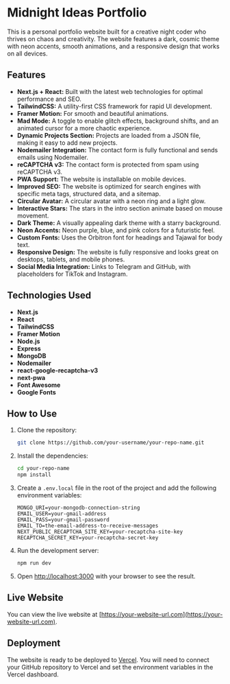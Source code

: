 # Midnight Ideas Portfolio

This is a personal portfolio website built for a creative night coder who thrives on chaos and creativity. The website features a dark, cosmic theme with neon accents, smooth animations, and a responsive design that works on all devices.

## Features

- **Next.js + React:** Built with the latest web technologies for optimal performance and SEO.
- **TailwindCSS:** A utility-first CSS framework for rapid UI development.
- **Framer Motion:** For smooth and beautiful animations.
- **Mad Mode:** A toggle to enable glitch effects, background shifts, and an animated cursor for a more chaotic experience.
- **Dynamic Projects Section:** Projects are loaded from a JSON file, making it easy to add new projects.
- **Nodemailer Integration:** The contact form is fully functional and sends emails using Nodemailer.
- **reCAPTCHA v3:** The contact form is protected from spam using reCAPTCHA v3.
- **PWA Support:** The website is installable on mobile devices.
- **Improved SEO:** The website is optimized for search engines with specific meta tags, structured data, and a sitemap.
- **Circular Avatar:** A circular avatar with a neon ring and a light glow.
- **Interactive Stars:** The stars in the intro section animate based on mouse movement.
- **Dark Theme:** A visually appealing dark theme with a starry background.
- **Neon Accents:** Neon purple, blue, and pink colors for a futuristic feel.
- **Custom Fonts:** Uses the Orbitron font for headings and Tajawal for body text.
- **Responsive Design:** The website is fully responsive and looks great on desktops, tablets, and mobile phones.
- **Social Media Integration:** Links to Telegram and GitHub, with placeholders for TikTok and Instagram.

## Technologies Used

- **Next.js**
- **React**
- **TailwindCSS**
- **Framer Motion**
- **Node.js**
- **Express**
- **MongoDB**
- **Nodemailer**
- **react-google-recaptcha-v3**
- **next-pwa**
- **Font Awesome**
- **Google Fonts**

## How to Use

1. Clone the repository:
   ```bash
   git clone https://github.com/your-username/your-repo-name.git
   ```
2. Install the dependencies:
   ```bash
   cd your-repo-name
   npm install
   ```
3. Create a `.env.local` file in the root of the project and add the following environment variables:
   ```
   MONGO_URI=your-mongodb-connection-string
   EMAIL_USER=your-gmail-address
   EMAIL_PASS=your-gmail-password
   EMAIL_TO=the-email-address-to-receive-messages
   NEXT_PUBLIC_RECAPTCHA_SITE_KEY=your-recaptcha-site-key
   RECAPTCHA_SECRET_KEY=your-recaptcha-secret-key
   ```
4. Run the development server:
   ```bash
   npm run dev
   ```
5. Open [http://localhost:3000](http://localhost:3000) with your browser to see the result.

## Live Website

You can view the live website at [https://your-website-url.com](https://your-website-url.com).

## Deployment

The website is ready to be deployed to [Vercel](https://vercel.com/). You will need to connect your GitHub repository to Vercel and set the environment variables in the Vercel dashboard.
